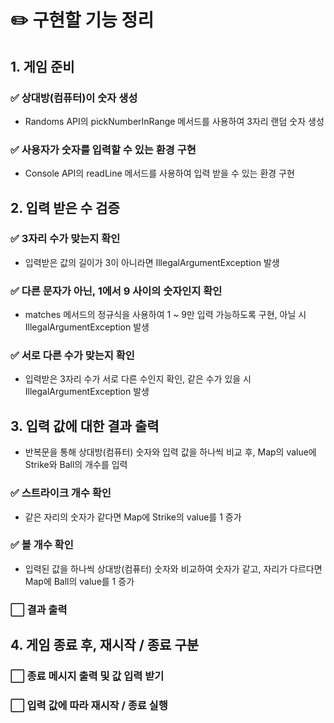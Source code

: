 # ✏️ 구현할 기능 정리
## 1. 게임 준비
### ✅ 상대방(컴퓨터)이 숫자 생성 
- Randoms API의 pickNumberInRange 메서드를 사용하여 3자리 랜덤 숫자 생성 
### ✅ 사용자가 숫자를 입력할 수 있는 환경 구현
- Console API의 readLine 메서드를 사용하여 입력 받을 수 있는 환경 구현
## 2. 입력 받은 수 검증 
### ✅ 3자리 수가 맞는지 확인
- 입력받은 값의 길이가 3이 아니라면 IllegalArgumentException 발생
### ✅ 다른 문자가 아닌, 1에서 9 사이의 숫자인지 확인
- matches 메서드의 정규식을 사용하여 1 ~ 9만 입력 가능하도록 구현, 아닐 시 IllegalArgumentException 발생
### ✅ 서로 다른 수가 맞는지 확인
- 입력받은 3자리 수가 서로 다른 수인지 확인, 같은 수가 있을 시 IllegalArgumentException 발생 
## 3. 입력 값에 대한 결과 출력
- 반복문을 통해 상대방(컴퓨터) 숫자와 입력 값을 하나씩 비교 후, Map의 value에 Strike와 Ball의 개수를 입력
### ✅ 스트라이크 개수 확인
- 같은 자리의 숫자가 같다면 Map에 Strike의 value를 1 증가
### ✅ 볼 개수 확인
- 입력된 값을 하나씩 상대방(컴퓨터) 숫자와 비교하여 숫자가 같고, 자리가 다르다면 Map에 Ball의 value를 1 증가 
### ⬜ 결과 출력 
## 4. 게임 종료 후, 재시작 / 종료 구분
### ⬜ 종료 메시지 출력 및 값 입력 받기
### ⬜ 입력 값에 따라 재시작 / 종료 실행


